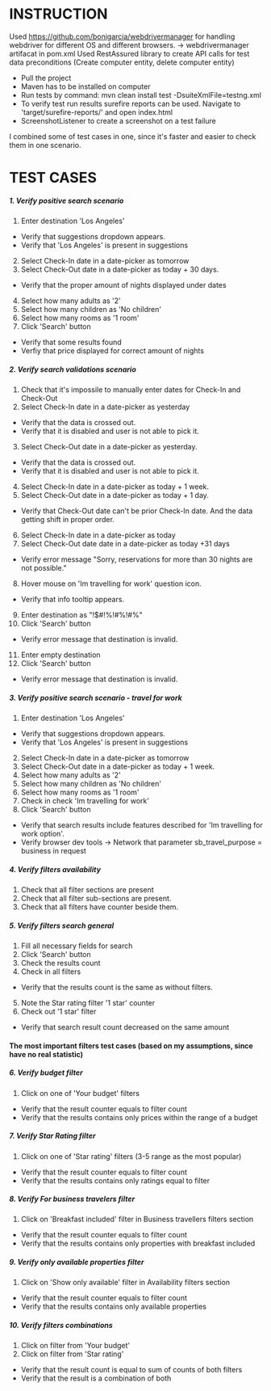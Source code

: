 # INSTRUCTION
Used https://github.com/bonigarcia/webdrivermanager for handling webdriver for different OS and different browsers. -> webdrivermanager artifacat in pom.xml
Used RestAssured library to create API calls for test data preconditions (Create computer entity, delete computer entity)

- Pull the project
- Maven has to be installed on computer
- Run tests by command: mvn clean install test -DsuiteXmlFile=testng.xml
- To verify test run results surefire reports can be used. Navigate to 'target/surefire-reports/' and open index.html
- ScreenshotListener to create a screenshot on a test failure

I combined some of test cases in one, since it's faster and easier to check them in one scenario.

# TEST CASES


##### 1. Verify positive search scenario

1. Enter destination 'Los Angeles'

- Verify that suggestions dropdown appears.
- Verify that 'Los Angeles' is present in suggestions

2. Select Check-In date in a date-picker as tomorrow
3. Select Check-Out date in a date-picker as today + 30 days.

- Verify that the proper amount of nights displayed under dates

4. Select how many adults as '2'
5. Select how many children as 'No children'
6. Select how many rooms as '1 room'
7. Click 'Search' button

- Verify that some results found
- Verfiy that price displayed for correct amount of nights

##### 2. Verify search validations scenario

1. Check that it's impossile to manually enter dates for Check-In and Check-Out
2. Select Check-In date in a date-picker as yesterday

- Verify that the data is crossed out.
- Verify that it is disabled and user is not able to pick it.

3. Select Check-Out date in a date-picker as yesterday.
- Verify that the data is crossed out.
- Verify that it is disabled and user is not able to pick it.

4. Select Check-In date in a date-picker as today + 1 week.
5. Select Check-Out date in a date-picker as today + 1 day.

- Verify that Check-Out date can't be prior Check-In date. And the data getting shift in proper order.

6. Select Check-In date in a date-picker as today
7. Select Check-Out date date in a date-picker as today +31 days

- Verify error message "Sorry, reservations for more than 30 nights are not possible."

8. Hover mouse on 'Im travelling for work' question icon.

- Verify that info tooltip appears.

9. Enter destination as "!$#!%!#%!#%"
10. Click 'Search' button

- Verify error message that destination is invalid.

11. Enter empty destination
12. Click 'Search' button

- Verify error message that destination is invalid.


##### 3. Verify positive search scenario - travel for work

1. Enter destination 'Los Angeles'

- Verify that suggestions dropdown appears.
- Verify that 'Los Angeles' is present in suggestions

2. Select Check-In date in a date-picker as tomorrow
3. Select Check-Out date in a date-picker as today + 1 week.
4. Select how many adults as '2'
5. Select how many children as 'No children'
6. Select how many rooms as '1 room'
7. Check in check 'Im travelling for work'
7. Click 'Search' button

- Verify that search results include features described for 'Im travelling for work option'.
- Verify browser dev tools -> Network that parameter sb_travel_purpose = business in request


##### 4. Verify filters availability

1. Check that all filter sections are present
2. Check that all filter sub-sections are present.
3. Check that all filters have counter beside them.

##### 5. Verify filters search general

1. Fill all necessary fields for search
2. Click 'Search' button
3. Check the results count
4. Check in all filters 
- Verify that the results count is the same as without filters.
5. Note the Star rating filter '1 star' counter 
6. Check out '1 star' filter
- Verify that search result count decreased on the same amount

#### The most important filters test cases (based on my assumptions, since have no real statistic)

##### 6. Verify budget filter

1. Click on one of 'Your budget' filters 
- Verify that the result counter equals to filter count
- Verify that the results contains only prices within the range of a budget

##### 7. Verify Star Rating filter

1. Click on one of 'Star rating' filters (3-5 range as the most popular)
- Verify that the result counter equals to filter count
- Verify that the results contains only ratings equal to filter

##### 8. Verify For business travelers filter

1. Click on 'Breakfast included' filter in Business travellers filters section
- Verify that the result counter equals to filter count
- Verify that the results contains only properties with breakfast included

##### 9. Verify only available properties filter

1. Click on 'Show only available' filter in Availability filters section
- Verify that the result counter equals to filter count
- Verify that the results contains only available properties

##### 10. Verify filters combinations

1. Click on filter from 'Your budget'
2. Click on filter from 'Star rating'

- Verify that the result count is equal to sum of counts of both filters
- Verify that the result is a combination of both

